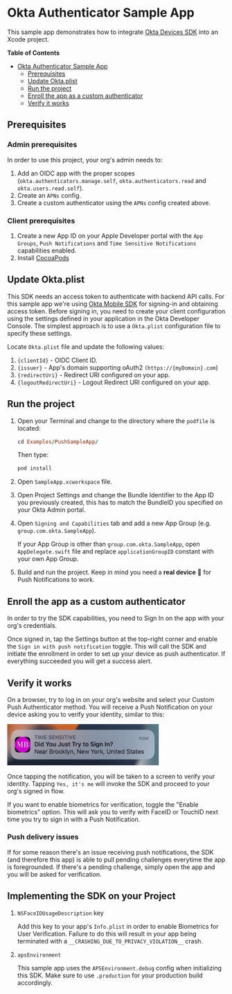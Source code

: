 #  Okta Authenticator Sample App

This sample app demonstrates how to integrate [Okta Devices SDK](https://github.com/okta/okta-devices-swift) into an Xcode project.

**Table of Contents**
- [Okta Authenticator Sample App](#okta-authenticator-sample-app)
  - [Prerequisites](#prerequisites)
  - [Update Okta.plist](#update-okta.plist)
  - [Run the project](#run-the-project)
  - [Enroll the app as a custom authenticator](#enroll-the-app-as-a-custom-authenticator)
  - [Verify it works](#verify-it-works)
  
## Prerequisites
### Admin prerequisites
In order to use this project, your org's admin needs to:
1. Add an OIDC app with the proper scopes (`okta.authenticators.manage.self`, `okta.authenticators.read` and `okta.users.read.self`).
2. Create an `APNs` config.
3. Create a custom authenticator using the `APNs` config created above.

### Client prerequisites
1. Create a new App ID on your Apple Developer portal with the `App Groups`, `Push Notifications` and `Time Sensitive Notifications` capabilities enabled.
2. Install [CocoaPods](http://cocoapods.org)

## Update Okta.plist
This SDK needs an access token to authenticate with backend API calls. For this sample app we're using [Okta Mobile SDK](https://github.com/okta/okta-mobile-swift) for signing-in and obtaining access token. Before signing in, you need to create your client configuration using the settings defined in your application in the Okta Developer Console. The simplest approach is to use a `Okta.plist` configuration file to specify these settings.

Locate `Okta.plist` file and update the following values:
1. `{clientId}` - OIDC Client ID.
2. `{issuer}` - App's domain supporting oAuth2 `(https://{myDomain}.com`)
3. `{redirectUri}` - Redirect URI configured on your app.
4. `{logoutRedirectUri}` - Logout Redirect URI configured on your app.

## Run the project
1. Open your Terminal and change to the directory where the `podfile` is located:
    ```ruby
    cd Examples/PushSampleApp/
    ```
    Then type:
    ```ruby
    pod install
    ```

2. Open `SampleApp.xcworkspace` file.

3. Open Project Settings and change the Bundle Identifier to the App ID you previously created, this has to match the BundleID you specified on your Okta Admin portal.

4. Open `Signing and Capabilities` tab and add a new App Group (e.g. `group.com.okta.SampleApp`).

    If your App Group is other than `group.com.okta.SampleApp`, open `AppDelegate.swift` file and replace `applicationGroupID` constant with your own App Group.

5. Build and run the project. Keep in mind you need a **real device** 📲 for Push Notifications to work.

## Enroll the app as a custom authenticator

In order to try the SDK capabilities, you need to Sign In on the app with your org's credentials.

Once signed in, tap the Settings button at the top-right corner and enable the `Sign in with push notification` toggle. This will call the SDK and initiate the enrollment in order to set up your device as push authenticator. If everything succeeded you will get a success alert.

## Verify it works
On a browser, try to log in on your org's website and select your Custom Push Authenticator method. You will receive a Push Notification on your device asking you to verify your identity, similar to this:

<img src="./resources/push.png" width="350">

Once tapping the notification, you will be taken to a screen to verify your identity. Tapping `Yes, it's me` will invoke the SDK and proceed to your org's signed in flow.

If you want to enable biometrics for verification, toggle the "Enable biometrics" option. This will ask you to verify with FaceID or TouchID next time you try to sign in with a Push Notification. 

### Push delivery issues
If for some reason there's an issue receiving push notifications, the SDK (and therefore this app) is able to pull pending challenges everytime the app is foregrounded. If there's a pending challenge, simply open the app and you will be asked for verification.


## Implementing the SDK on your Project
1. `NSFaceIDUsageDescription` key

    Add this key to your app's `Info.plist` in order to enable Biometrics for User Verification. Failure to do this will result in your app being terminated with a `__CRASHING_DUE_TO_PRIVACY_VIOLATION__` crash. 

2. `apsEnvironment`

    This sample app uses the `APSEnvironment.debug` config when initializing this SDK. Make sure to use `.production` for your production build accordingly.
